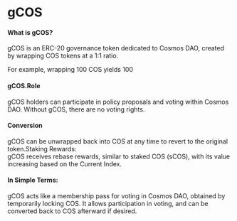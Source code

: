 # gCOS

#### What is gCOS?

gCOS is an ERC-20 governance token dedicated to Cosmos DAO, created by wrapping COS tokens at a 1:1 ratio.&#x20;

For example, wrapping 100 COS yields 100&#x20;



#### gCOS.Role

gCOS holders can participate in policy proposals and voting within Cosmos DAO. Without gCOS, there are no voting rights.

#### Conversion

gCOS can be unwrapped back into COS at any time to revert to the original token.Staking Rewards:\
gCOS receives rebase rewards, similar to staked COS (sCOS), with its value increasing based on the Current Index.

#### **In Simple Terms**:

gCOS acts like a membership pass for voting in Cosmos DAO, obtained by temporarily locking COS. It allows participation in voting, and can be converted back to COS afterward if desired.

